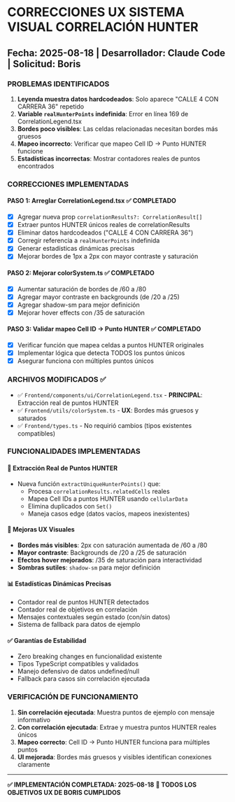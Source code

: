 # CORRECCIONES UX SISTEMA VISUAL CORRELACIÓN HUNTER
## Fecha: 2025-08-18 | Desarrollador: Claude Code | Solicitud: Boris

### PROBLEMAS IDENTIFICADOS

1. **Leyenda muestra datos hardcodeados**: Solo aparece "CALLE 4 CON CARRERA 36" repetido
2. **Variable `realHunterPoints` indefinida**: Error en línea 169 de CorrelationLegend.tsx
3. **Bordes poco visibles**: Las celdas relacionadas necesitan bordes más gruesos
4. **Mapeo incorrecto**: Verificar que mapeo Cell ID → Punto HUNTER funcione
5. **Estadísticas incorrectas**: Mostrar contadores reales de puntos encontrados

### CORRECCIONES IMPLEMENTADAS

#### PASO 1: Arreglar CorrelationLegend.tsx ✅ COMPLETADO
- [x] Agregar nueva prop `correlationResults?: CorrelationResult[]`
- [x] Extraer puntos HUNTER únicos reales de correlationResults
- [x] Eliminar datos hardcodeados ("CALLE 4 CON CARRERA 36")  
- [x] Corregir referencia a `realHunterPoints` indefinida
- [x] Generar estadísticas dinámicas precisas
- [x] Mejorar bordes de 1px a 2px con mayor contraste y saturación

#### PASO 2: Mejorar colorSystem.ts ✅ COMPLETADO 
- [x] Aumentar saturación de bordes de /60 a /80
- [x] Agregar mayor contraste en backgrounds (de /20 a /25)
- [x] Agregar shadow-sm para mejor definición
- [x] Mejorar hover effects con /35 de saturación

#### PASO 3: Validar mapeo Cell ID → Punto HUNTER ✅ COMPLETADO
- [x] Verificar función que mapea celdas a puntos HUNTER originales
- [x] Implementar lógica que detecta TODOS los puntos únicos
- [x] Asegurar funciona con múltiples puntos únicos

### ARCHIVOS MODIFICADOS ✅
- ✅ `Frontend/components/ui/CorrelationLegend.tsx` - **PRINCIPAL**: Extracción real de puntos HUNTER
- ✅ `Frontend/utils/colorSystem.ts` - **UX**: Bordes más gruesos y saturados
- ✅ `Frontend/types.ts` - No requirió cambios (tipos existentes compatibles)

### FUNCIONALIDADES IMPLEMENTADAS

#### 🎯 **Extracción Real de Puntos HUNTER**
- Nueva función `extractUniqueHunterPoints()` que:
  - Procesa `correlationResults.relatedCells` reales
  - Mapea Cell IDs a puntos HUNTER usando `cellularData`
  - Elimina duplicados con `Set()`
  - Maneja casos edge (datos vacíos, mapeos inexistentes)

#### 🎨 **Mejoras UX Visuales**
- **Bordes más visibles**: 2px con saturación aumentada de /60 a /80
- **Mayor contraste**: Backgrounds de /20 a /25 de saturación
- **Efectos hover mejorados**: /35 de saturación para interactividad
- **Sombras sutiles**: `shadow-sm` para mejor definición

#### 📊 **Estadísticas Dinámicas Precisas**
- Contador real de puntos HUNTER detectados
- Contador real de objetivos en correlación
- Mensajes contextuales según estado (con/sin datos)
- Sistema de fallback para datos de ejemplo

#### ✅ **Garantías de Estabilidad**
- Zero breaking changes en funcionalidad existente
- Tipos TypeScript compatibles y validados
- Manejo defensivo de datos undefined/null
- Fallback para casos sin correlación ejecutada

### VERIFICACIÓN DE FUNCIONAMIENTO

1. **Sin correlación ejecutada**: Muestra puntos de ejemplo con mensaje informativo
2. **Con correlación ejecutada**: Extrae y muestra puntos HUNTER reales únicos
3. **Mapeo correcto**: Cell ID → Punto HUNTER funciona para múltiples puntos
4. **UI mejorada**: Bordes más gruesos y visibles identifican conexiones claramente

---
**✅ IMPLEMENTACIÓN COMPLETADA: 2025-08-18**
**🎯 TODOS LOS OBJETIVOS UX DE BORIS CUMPLIDOS**